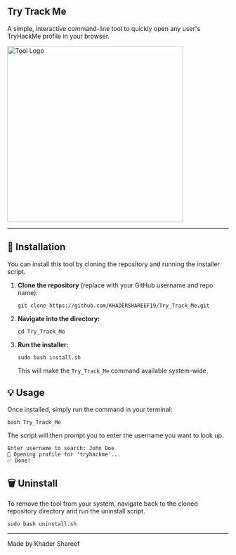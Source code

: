<html></html>
    <div>
        <article>
            <h1>Try Track Me</h1>
            <p>
                A simple, interactive command-line tool to quickly open any user's TryHackMe profile in your browser.
            </p>
            <img src = https://external-content.duckduckgo.com/iu/?u=https%3A%2F%2Fcamo.githubusercontent.com%2F8344fb374e8ab4778452dccbd376aefc4b5c934318403b2010a677def1e30618%2F68747470733a2f2f692e706f7374696d672e63632f6d5a6d73566656382f66373435303435342d313538632d343565302d386233382d3063306165346437333934632e706e67&f=1&nofb=1&ipt=cce3ee7cc239c3a26b482a28d761c44d9c2dd01d69b1a1ed8ed9ade09a02c580 alt="Tool Logo" width="400">
            <hr>
            <h2>🚀 Installation</h2>
            <p>
                You can install this tool by cloning the repository and running the installer script.
            </p>
            <ol>
                <li>
                    <strong>Clone the repository</strong> (replace with your GitHub username and repo name):
                    <pre><code>git clone https://github.com/KHADERSHAREEF19/Try_Track_Me.git</code></pre>
                </li>
                <li>
                    <strong>Navigate into the directory:</strong>
                    <pre><code>cd Try_Track_Me</code></pre>
                </li>
                <li>
                    <strong>Run the installer:</strong>
                    <pre><code>sudo bash install.sh</code></pre>
                    <p>This will make the <code>Try_Track_Me</code> command available system-wide.</p>
                </li>
            </ol>
            <!-- Usage Section -->
            <h2>💡 Usage</h2>
            <p>
                Once installed, simply run the command in your terminal:
            </p>
            <pre><code>bash Try_Track_Me</code></pre>
            <p>
                The script will then prompt you to enter the username you want to look up.
            </p>
            <pre><code>Enter username to search: John Doe
🔎 Opening profile for 'tryhackme'...
✅ Done!</code></pre>
            <!-- Uninstall Section -->
            <h2>🗑️ Uninstall</h2>
            <p>
                To remove the tool from your system, navigate back to the cloned repository directory and run the uninstall script.
            </p>
            <pre><code>sudo bash uninstall.sh</code></pre>
        </article>
        <!-- Footer -->
        <footer>
            <hr>
            <p>Made by Khader Shareef</p>
        </footer>
    </div>

</body>
</html>
